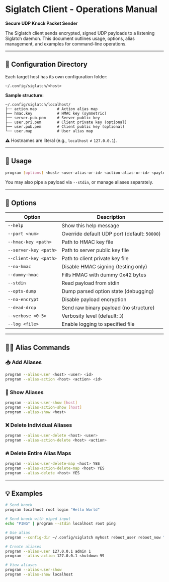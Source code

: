 # Siglatch Client - Operations Manual

**Secure UDP Knock Packet Sender**

The Siglatch client sends encrypted, signed UDP payloads to a listening Siglatch daemon. This document outlines usage, options, alias management, and examples for command-line operations.

---

## 📁 Configuration Directory

Each target host has its own configuration folder:

```
~/.config/siglatch/<host>
```

**Sample structure:**

```
~/.config/siglatch/localhost/
├── action.map         # Action alias map
├── hmac.key           # HMAC key (symmetric)
├── server.pub.pem     # Server public key
├── user.pri.pem       # Client private key (optional)
├── user.pub.pem       # Client public key (optional)
└── user.map           # User alias map
```

⚠️ Hostnames are literal (e.g., `localhost` ≠ `127.0.0.1`).

---

## 🚀 Usage

```bash
program [options] <host> <user-alias-or-id> <action-alias-or-id> <payload>
```

You may also pipe a payload via `--stdin`, or manage aliases separately.

---

## 🔧 Options

| Option                    | Description |
|--------------------------|-------------|
| `--help`                 | Show this help message |
| `--port <num>`           | Override default UDP port (default: `50000`) |
| `--hmac-key <path>`      | Path to HMAC key file |
| `--server-key <path>`    | Path to server public key file |
| `--client-key <path>`    | Path to client private key file |
| `--no-hmac`              | Disable HMAC signing (testing only) |
| `--dummy-hmac`           | Fills HMAC with dummy 0x42 bytes |
| `--stdin`                | Read payload from stdin |
| `--opts-dump`            | Dump parsed option state (debugging) |
| `--no-encrypt`           | Disable payload encryption |
| `--dead-drop`            | Send raw binary payload (no structure) |
| `--verbose <0-5>`        | Verbosity level (default: `3`) |
| `--log <file>`           | Enable logging to specified file |

---

## 🧑‍💼 Alias Commands

### 📥 Add Aliases
```bash
program --alias-user <host> <user> <id>
program --alias-action <host> <action> <id>
```

### 📃 Show Aliases
```bash
program --alias-user-show [host]
program --alias-action-show [host]
program --alias-show <host>
```

### ❌ Delete Individual Aliases
```bash
program --alias-user-delete <host> <user>
program --alias-action-delete <host> <action>
```

### 🔥 Delete Entire Alias Maps
```bash
program --alias-user-delete-map <host> YES
program --alias-action-delete-map <host> YES
program --alias-delete <host> YES
```

---

## 💡 Examples

```bash
# Send knock
program localhost root login "Hello World"

# Send knock with piped input
echo "PING" | program --stdin localhost root ping

# Use alias
program --config-dir ~/.config/siglatch myhost reboot_user reboot_now "Reboot me"

# Create aliases
program --alias-user 127.0.0.1 admin 1
program --alias-action 127.0.0.1 shutdown 99

# View aliases
program --alias-user-show
program --alias-show localhost
```